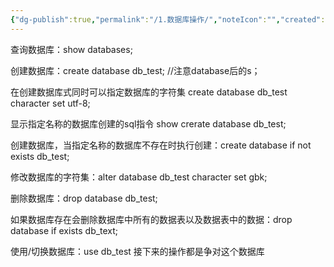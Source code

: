 ```yaml
---
{"dg-publish":true,"permalink":"/1.数据库操作/","noteIcon":"","created":"2023-12-30T23:58:31.047+08:00"}
---
```



查询数据库：show databases;

创建数据库：create database db_test;
//注意database后的s；

在创建数据库式同时可以指定数据库的字符集
create database db_test  character  set  utf-8;

显示指定名称的数据库创建的sql指令
show crerate database db_test;

创建数据库，当指定名称的数据库不存在时执行创建：create database if not exists db_test;

修改数据库的字符集：alter database db_test character set gbk;

删除数据库：drop database db_test;

如果数据库存在会删除数据库中所有的数据表以及数据表中的数据：drop database if exists 
db_text;

使用/切换数据库：use db_test
接下来的操作都是争对这个数据库